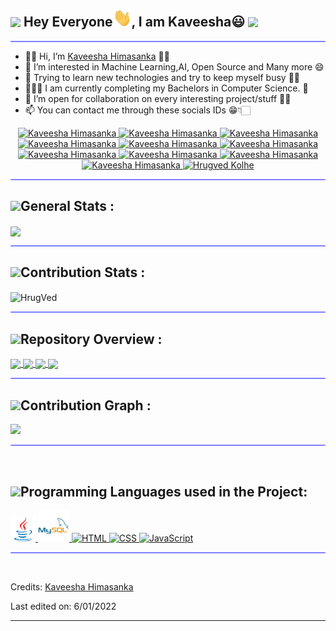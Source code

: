 ## <img src="https://media.giphy.com/media/iY8CRBdQXODJSCERIr/giphy.gif" width="30px"> Hey Everyone<img src="https://raw.githubusercontent.com/ABSphreak/ABSphreak/master/gifs/Hi.gif" width="30px">, I am Kaveesha😃 <img src="https://media.giphy.com/media/iY8CRBdQXODJSCERIr/giphy.gif" width="30px">

<hr style="height:2px;border-width:1;border-radius: 5px;color:gray;background-color:#8080ff">

- 👋🏻 Hi, I’m <a href="https://khimasanka.000webhostapp.com/">Kaveesha Himasanka</a> ✌🏻 <br/>
- 👀 I’m interested in Machine Learning,AI, Open Source and Many more 😄<br/>
- 🌱 Trying to learn new technologies and try to keep myself busy 🤵🏻 <br/>
- 👨🏻‍💻 I am currently completing my Bachelors in Computer Science.  📱</br>
- 💞️ I’m open for collaboration on every interesting project/stuff ✌🏻<br/>
- 📫 You can contact me through these socials IDs 😁👇🏻  <br/>

<!-----Social Accounts------>

<p align="center">
<a href="https://github.com/khimasanka">
<img border="0" alt="Kaveesha Himasanka" src="https://img.icons8.com/external-itim2101-lineal-color-itim2101/40/000000/external-resume-business-recruitment-itim2101-lineal-color-itim2101.png"/>
</a>

<a href="https://www.linkedin.com/in/kaveesha-himasanka-5152971b2">
<img border="0" alt="Kaveesha Himasanka" src="https://img.icons8.com/doodle/40/000000/linkedin--v2.png"/>
</a>

<a href="https://twitter.com/Avvox3">
<img border="0" alt="Kaveesha Himasanka" src="https://img.icons8.com/nolan/40/twitter.png"/>
</a>

<a href="https://www.instagram.com/kaveee2/">
<img border="0" alt="Kaveesha Himasanka" src="https://img.icons8.com/doodle/38/000000/instagram--v1.png"/>
</a>

<a href="https://t.me/Kavva20">
<img border="0" alt="Kaveesha Himasanka" src="https://img.icons8.com/doodle/40/000000/telegram-app.png"/>

<a href="https://www.upwork.com/freelancers/~0174b3140a1167e019">
<img border="0" alt="Kaveesha Himasanka" src="https://img.icons8.com/external-tal-revivo-green-tal-revivo/344/external-upwork-a-global-freelancing-platform-where-professionals-connect-and-collaborate-remotely-logo-green-tal-revivo.png" width="40"/>
</a>

<a href="https://www.fiverr.com/khimasanka456">
<img border="0" alt="Kaveesha Himasanka" src="https://img.icons8.com/ios/344/ffffff/fiverr.png" width="40"/>
</a>

<a href="https://www.freelancer.com/u/khimasanka456">
<img border="0" alt="Kaveesha Himasanka" src="https://cdn.worldvectorlogo.com/logos/freelancer-1.svg" width="40"/>
</a>

<a href="https://stackoverflow.com/users/16481921/avvox">
<img border="0" alt="Kaveesha Himasanka" src="https://cdn.worldvectorlogo.com/logos/stack-overflow.svg" width="30"/>
</a>

<a href="mailto:kaveee143@gmail.com">
<img border="0" alt="Kaveesha Himasanka" src="https://cdn.worldvectorlogo.com/logos/slack-new-logo.svg" width="30"/>
</a>

<a href="mailto:khimasanka456@gmail.com">
<img border="0" alt="Hrugved Kolhe" src="https://img.icons8.com/doodle/38/000000/gmail-new.png"/>
</a>
</p>

<hr style="height:2px;border-width:1;border-radius: 5px;color:#8080ff;background-color:#8080ff">

<!-----Contribution figures------>

## <img src="https://media.giphy.com/media/iY8CRBdQXODJSCERIr/giphy.gif" width="30px">General Stats :

<img align="center" src = "https://github-readme-stats.vercel.app/api?username=khimasanka&&show_icons=true&title_color=02D752&icon_color=bb2acf&text_color=b3b3ff&bg_color=0,000000,130F40">

<hr style="height:2px;border-width:1;border-radius: 5px;color:gray;background-color:#8080ff">

<!------------ Streak Display -------------->

## <img src="https://media.giphy.com/media/iY8CRBdQXODJSCERIr/giphy.gif" width="30px">Contribution Stats :

<div>
<p><img align="center" src="https://github-readme-streak-stats.herokuapp.com/?user=khimasanka&theme=dark" alt="HrugVed" /></p>
</div>

<hr style="height:2px;border-width:1;border-radius: 5px;color:#8080ff;background-color:#8080ff">


<!-------------Projects---------------->

## <img src="https://media.giphy.com/media/iY8CRBdQXODJSCERIr/giphy.gif" width="30px">Repository Overview :

<a href="https://github.com/khimasanka/Library-Management-System">
 <img align='center' src="https://github-readme-stats.vercel.app/api/pin/?username=khimasanka&repo=Library-Management-System&theme=dark" />
</a>

<a href="https://github.com/khimasanka/Sipsewana-Project">
 <img align='center' src="https://github-readme-stats.vercel.app/api/pin/?username=khimasanka&repo=Sipsewana-Project&theme=dark" />
</a>

<a href="https://github.com/khimasanka/My-Portfolio">
 <img align='center' src="https://github-readme-stats.vercel.app/api/pin/?username=khimasanka&repo=My-Portfolio&theme=dark" />
</a>

<a href="https://github.com/khimasanka/javaFX-simple-application-">
 <img align='center' src="https://github-readme-stats.vercel.app/api/pin/?username=khimasanka&repo=javaFX-simple-application-&theme=dark" />
</a>

<br>
<hr style="height:2px;#8080ffborder-width:0;border-radius: 5px;color:gray;background-color:#8080ff">

<!--------------- Hrugved's Contribution Graph ---------------->

## <img src="https://media.giphy.com/media/iY8CRBdQXODJSCERIr/giphy.gif" width="30px">Contribution Graph :

<img src="https://activity-graph.herokuapp.com/graph?username=khimasanka&bg_color=FFFFFF&color=000000&line=000000&point=00FF00"></div>

 <hr style="height:2px;border-width:1;border-radius: 5px;color:#8080ff;background-color:#8080ff">

 </br>

<!------------------- Languages used by me ----------------------->

## <img src="https://media.giphy.com/media/iY8CRBdQXODJSCERIr/giphy.gif" width="30px">Programming Languages used in the Project:

<a href="https://www.java.com" target="_blank"> 
<img src="https://raw.githubusercontent.com/devicons/devicon/master/icons/java/java-original.svg" alt="java" width="40" height="40"/>
</a>

<a href="https://www.mysql.com/" target="_blank" rel="noreferrer"> 
<img src="https://raw.githubusercontent.com/devicons/devicon/master/icons/mysql/mysql-original-wordmark.svg" alt="mysql" width="50" height="50"/> 
</a>

<a href="https://html.com/#What_is_HTML">
<img border="0" alt="HTML" src="https://img.icons8.com/color/48/000000/html-5--v1.png"/>
</a>

<a href="https://en.wikipedia.org/wiki/CSS">
<img border="0" alt="CSS" src="https://img.icons8.com/color/48/000000/css3.png"/>
</a>

<a href="https://www.javascript.com/">
<img border="0" alt="JavaScript" src="https://img.icons8.com/color/50/000000/javascript--v1.png"/>
</a>


<br>
<hr style="height:2px;#8080ffborder-width:0;border-radius: 5px;color:gray;background-color:#8080ff">
<br>

Credits: [Kaveesha Himasanka](https://github.com/khimasanka)

Last edited on: 6/01/2022

---
